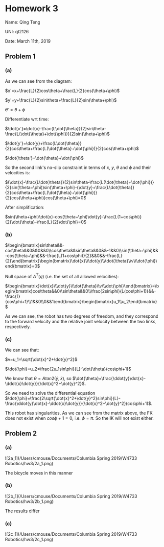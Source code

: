 # Homework 3

Name: Qing Teng

UNI: qt2126

Date: March 11th, 2019

## Problem 1

### (a)

As we can see from the diagram:

$x'=x+\frac{L}{2}cos\theta+\frac{L}{2}cos(\theta+\phi)$

$y'=y+\frac{L}{2}sin\theta+\frac{L}{2}sin(\theta+\phi)$

$\theta'=\theta+\phi$

Differentiate wrt time:

$\dot{x'}=\dot{x}-\frac{L\dot{\theta}}{2}sin\theta-\frac{L(\dot{\theta}+\dot{\phi})}{2}sin(\theta+\phi)​$

$\dot{y'}=\dot{y}+\frac{L\dot{\theta}}{2}cos\theta+\frac{L(\dot{\theta}+\dot{\phi})}{2}cos(\theta+\phi)​$

$\dot{\theta'}=\dot{\theta}+\dot{\phi}​$

So the second link's no-slip constraint in terms of $x$, $y$, $\theta$ and $\phi$ and their velocities is:

$(\dot{x}-\frac{L\dot{\theta}}{2}sin\theta-\frac{L(\dot{\theta}+\dot{\phi})}{2}sin(\theta+\phi))sin(\theta+\phi)-(\dot{y}+\frac{L\dot{\theta}}{2}cos\theta+\frac{L(\dot{\theta}+\dot{\phi})}{2}cos(\theta+\phi))cos(\theta+\phi)=0$

After simplification:

$sin(\theta+\phi)\dot{x}-cos(\theta+\phi)\dot{y}-\frac{L(1+cos\phi)}{2}\dot{\theta}-\frac{L}{2}\dot{\phi}=0​$

### (b)

$\begin{bmatrix}sin\theta&&-cos\theta&&0&&0&&0\\cos\theta&&sin\theta&&0&&-1&&0\\sin(\theta+\phi)&&-cos(\theta+\phi)&&-\frac{L(1+cos\phi)}{2}&&0&&-\frac{L}{2}\end{bmatrix}\begin{bmatrix}\dot{x}\\\dot{y}\\\dot{\theta}\\v\\\dot{\phi}\end{bmatrix}=0​$

Null space of $A^T(q)$ (i.e. the set of all allowed velocities):

$\begin{bmatrix}\dot{x}\\\dot{y}\\\dot{\theta}\\v\\\dot{\phi}\end{bmatrix}=\begin{bmatrix}cos\theta&&0\\sin\theta&&0\\\frac{2sin\phi}{L(cos\phi+1)}&&-\frac{1}{cos\phi+1}\\1&&0\\0&&1\end{bmatrix}\begin{bmatrix}u_1\\u_2\end{bmatrix}​$

As we can see, the robot has two degrees of freedom, and they correspond to the forward velocity and the relative joint velocity between the two links, respectively.

### (c)

We can see that:

$v=u_1=\sqrt{\dot{x}^2+\dot{y}^2}​$

$\dot{\phi}=u_2=\frac{2u_1sin\phi}{L}-\dot{\theta}(cos\phi+1)​$

We know that $\theta=Atan2(\dot{y}, \dot{x})​$, so $\dot{\theta}=\frac{\ddot{y}\dot{x}-\ddot{x}\dot{y}}{\dot{x}^2+\dot{y}^2}​$.

So we need to solve the differential equation $\dot{\phi}=\frac{2\sqrt{\dot{x}^2+\dot{y}^2}sin\phi}{L}-\frac{\ddot{y}\dot{x}-\ddot{x}\dot{y}}{\dot{x}^2+\dot{y}^2}(cos\phi+1)$.

This robot has singularities. As we can see from the matrix above, the FK does not exist when $cos\phi+1=0$, i.e. $\phi=\pi$. So the IK will not exist either.

## Problem 2

### (a)

![2a_1](/Users/cmouse/Documents/Columbia Spring 2019/W4733 Robotics/hw3/2a_1.png)

The bicycle moves in this manner

### (b)

![2b_1](/Users/cmouse/Documents/Columbia Spring 2019/W4733 Robotics/hw3/2b_1.png)

The results differ

### (c)

![2c_1](/Users/cmouse/Documents/Columbia Spring 2019/W4733 Robotics/hw3/2c_1.png)